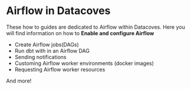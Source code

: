 # Airflow in Datacoves

These how to guides are dedicated to Airflow within Datacoves. Here you will find information on how to **Enable and configure Airflow**
* Create Airflow jobs(DAGs)
* Run dbt with in an Airflow DAG
* Sending notifications
* Customing Airflow worker environments (docker images)
* Requesting Airflow worker resources

And more! 